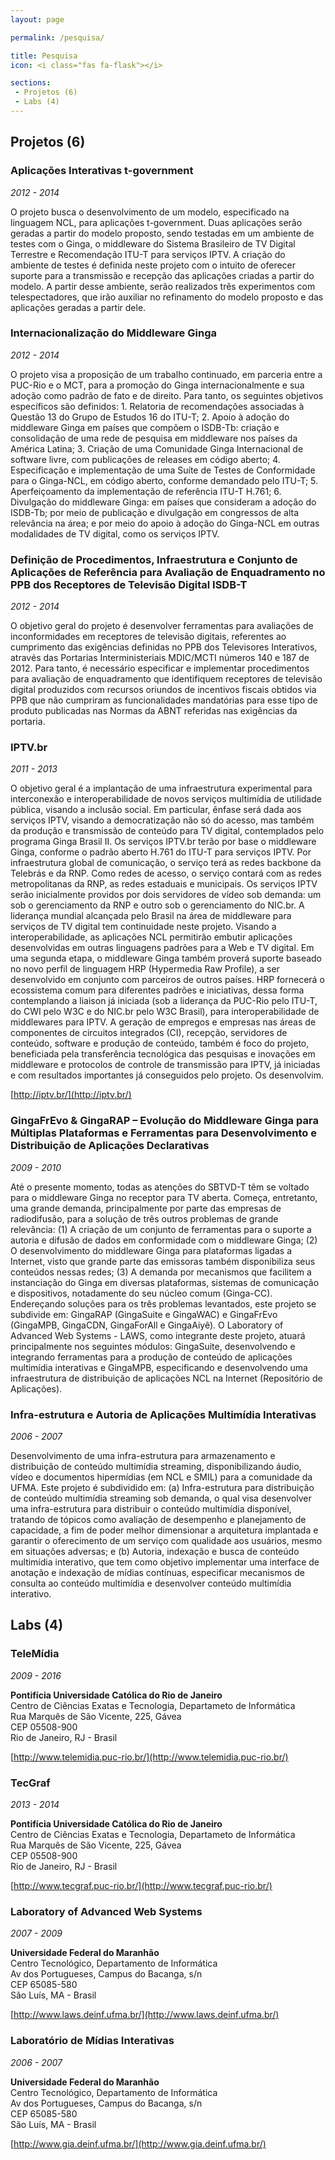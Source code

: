 ```yaml
---
layout: page

permalink: /pesquisa/

title: Pesquisa
icon: <i class="fas fa-flask"></i>

sections:
 - Projetos (6)
 - Labs (4)
---
```


## Projetos (6)

### Aplicações Interativas t-government

<i class="far fa-calendar-alt"></i> *2012 - 2014*

O projeto busca o desenvolvimento de um modelo, especificado na linguagem NCL, para aplicações t-government. Duas aplicações serão geradas a partir do modelo proposto, sendo testadas em um ambiente de testes com o Ginga, o middleware do Sistema Brasileiro de TV Digital Terrestre e Recomendação ITU-T para serviços IPTV. A criação do ambiente de testes é definida neste projeto com o intuito de oferecer suporte para a transmissão e recepção das aplicações criadas a partir do modelo. A partir desse ambiente, serão realizados três experimentos com telespectadores, que irão auxiliar no refinamento do modelo proposto e das aplicações geradas a partir dele.

### Internacionalização do Middleware Ginga

<i class="far fa-calendar-alt"></i> *2012 - 2014*

O projeto visa a proposição de um trabalho continuado, em parceria entre a PUC-Rio e o MCT, para a promoção do Ginga internacionalmente e sua adoção como padrão de fato e de direito. Para tanto, os seguintes objetivos específicos são definidos: 1. Relatoria de recomendações associadas à Questão 13 do Grupo de Estudos 16 do ITU-T; 2. Apoio à adoção do middleware Ginga em países que compõem o ISDB-Tb: criação e consolidação de uma rede de pesquisa em middleware nos países da América Latina; 3. Criação de uma Comunidade Ginga Internacional de software livre, com publicações de releases em código aberto; 4. Especificação e implementação de uma Suíte de Testes de Conformidade para o Ginga-NCL, em código aberto, conforme demandado pelo ITU-T; 5. Aperfeiçoamento da implementação de referência ITU-T H.761; 6. Divulgação do middleware Ginga: em países que consideram a adoção do ISDB-Tb; por meio de publicação e divulgação em congressos de alta relevância na área; e por meio do apoio à adoção do Ginga-NCL em outras modalidades de TV digital, como os serviços IPTV.

### Definição de Procedimentos, Infraestrutura e Conjunto de Aplicações de Referência para Avaliação de Enquadramento no PPB dos Receptores de Televisão Digital ISDB-T

<i class="far fa-calendar-alt"></i> *2012 - 2014*

O objetivo geral do projeto é desenvolver ferramentas para avaliações de inconformidades em receptores de televisão digitais, referentes ao cumprimento das exigências definidas no PPB dos Televisores Interativos, através das Portarias Interministeriais MDIC/MCTI números 140 e 187 de 2012. Para tanto, é necessário especificar e implementar procedimentos para avaliação de enquadramento que identifiquem receptores de televisão digital produzidos com recursos oriundos de incentivos fiscais obtidos via PPB que não cumpriram as funcionalidades mandatórias para esse tipo de produto publicadas nas Normas da ABNT referidas nas exigências da portaria.

### IPTV.br

<i class="far fa-calendar-alt"></i> *2011 - 2013*

O objetivo geral é a implantação de uma infraestrutura experimental para interconexão e interoperabilidade de novos serviços multimídia de utilidade pública, visando a inclusão social. Em particular, ênfase será dada aos serviços IPTV, visando a democratização não só do acesso, mas também da produção e transmissão de conteúdo para TV digital, contemplados pelo programa Ginga Brasil II. Os serviços IPTV.br terão por base o middleware Ginga, conforme o padrão aberto H.761 do ITU-T para serviços IPTV. Por infraestrutura global de comunicação, o serviço terá as redes backbone da Telebrás e da RNP. Como redes de acesso, o serviço contará com as redes metropolitanas da RNP, as redes estaduais e municipais. Os serviços IPTV serão inicialmente providos por dois servidores de vídeo sob demanda: um sob o gerenciamento da RNP e outro sob o gerenciamento do NIC.br. A liderança mundial alcançada pelo Brasil na área de middleware para serviços de TV digital tem continuidade neste projeto. Visando a interoperabilidade, as aplicações NCL permitirão embutir aplicações desenvolvidas em outras linguagens padrões para a Web e TV digital. Em uma segunda etapa, o middleware Ginga também proverá suporte baseado no novo perfil de linguagem HRP (Hypermedia Raw Profile), a ser desenvolvido em conjunto com parceiros de outros países. HRP fornecerá o ecossistema comum para diferentes padrões e iniciativas, dessa forma contemplando a liaison já iniciada (sob a liderança da PUC-Rio pelo ITU-T, do CWI pelo W3C e do NIC.br pelo W3C Brasil), para interoperabilidade de middlewares para IPTV. A geração de empregos e empresas nas áreas de componentes de circuitos integrados (CI), recepção, servidores de conteúdo, software e produção de conteúdo, também é foco do projeto, beneficiada pela transferência tecnológica das pesquisas e inovações em middleware e protocolos de controle de transmissão para IPTV, já iniciadas e com resultados importantes já conseguidos pelo projeto. Os desenvolvim.

<i class="fas fa-home fa-lg"></i> [http://iptv.br/](http://iptv.br/)

### GingaFrEvo & GingaRAP – Evolução do Middleware Ginga para Múltiplas Plataformas e Ferramentas para Desenvol­vimento e Distribuição de Aplicações Declarativas

<i class="far fa-calendar-alt"></i> *2009 - 2010*

Até o presente momento, todas as atenções do SBTVD-T têm se voltado para o middleware Ginga no receptor para TV aberta. Começa, entretanto, uma grande demanda, principalmente por parte das empresas de radiodifusão, para a solução de três outros problemas de grande relevância: (1) A criação de um conjunto de ferramentas para o suporte a autoria e difusão de dados em conformidade com o middleware Ginga; (2) O desenvolvimento do middleware Ginga para plataformas ligadas a Internet, visto que grande parte das emissoras também disponibiliza seus conteúdos nessas redes; (3) A demanda por mecanismos que facilitem a instanciação do Ginga em diversas plataformas, sistemas de comunicação e dispositivos, notadamente do seu núcleo comum (Ginga-CC). Endereçando soluções para os três problemas levantados, este projeto se subdivide em: GingaRAP (GingaSuite e GingaWAC) e GingaFrEvo (GingaMPB, GingaCDN, GingaForAll e GingaAiyê). O Laboratory of Advanced Web Systems - LAWS, como integrante deste projeto, atuará principalmente nos seguintes módulos: GingaSuite, desenvolvendo e integrando ferramentas para a produção de conteúdo de aplicações multimídia interativas e GingaMPB, especificando e desenvolvendo uma infraestrutura de distribuição de aplicações NCL na Internet (Repositório de Aplicações).

### Infra-estrutura e Autoria de Aplicações Multimídia Interativas

<i class="far fa-calendar-alt"></i> *2006 - 2007*

Desenvolvimento de uma infra-estrutura para armazenamento e distribuição de conteúdo multimídia streaming, disponibilizando áudio, vídeo e documentos hipermídias (em NCL e SMIL) para a comunidade da UFMA. Este projeto é subdividido em: (a) Infra-estrutura para distribuição de conteúdo multimídia streaming sob demanda, o qual visa desenvolver uma infra-estrutura para distribuir o conteúdo multimídia disponível, tratando de tópicos como avaliação de desempenho e planejamento de capacidade, a fim de poder melhor dimensionar a arquitetura implantada e garantir o oferecimento de um serviço com qualidade aos usuários, mesmo em situações adversas; e (b) Autoria, indexação e busca de conteúdo multimídia interativo, que tem como objetivo implementar uma interface de anotação e indexação de mídias contínuas, especificar mecanismos de consulta ao conteúdo multimídia e desenvolver conteúdo multimídia interativo.

## Labs (4)

### TeleMídia

<i class="far fa-calendar-alt"></i> *2009 - 2016*

**Pontifícia Universidade Católica do Rio de Janeiro**  
Centro de Ciências Exatas e Tecnologia, Departameto de Informática  
Rua Marquês de São Vicente, 225, Gávea  
CEP 05508-900  
Rio de Janeiro, RJ - Brasil

<i class="fas fa-home fa-lg"></i> [http://www.telemidia.puc-rio.br/](http://www.telemidia.puc-rio.br/)

### TecGraf

<i class="far fa-calendar-alt"></i> *2013 - 2014*

**Pontifícia Universidade Católica do Rio de Janeiro**  
Centro de Ciências Exatas e Tecnologia, Departameto de Informática  
Rua Marquês de São Vicente, 225, Gávea  
CEP 05508-900  
Rio de Janeiro, RJ - Brasil

<i class="fas fa-home fa-lg"></i> [http://www.tecgraf.puc-rio.br/](http://www.tecgraf.puc-rio.br/)

### Laboratory of Advanced Web Systems

<i class="far fa-calendar-alt"></i> *2007 - 2009*

**Universidade Federal do Maranhão**  
Centro Tecnológico, Departamento de Informática  
Av dos Portugueses, Campus do Bacanga, s/n  
CEP 65085-580  
São Luís, MA - Brasil

<i class="fas fa-home fa-lg"></i> [http://www.laws.deinf.ufma.br/](http://www.laws.deinf.ufma.br/)

### Laboratório de Mídias Interativas

<i class="far fa-calendar-alt"></i> *2006 - 2007*

**Universidade Federal do Maranhão**   
Centro Tecnológico, Departamento de Informática  
Av dos Portugueses, Campus do Bacanga, s/n  
CEP 65085-580  
São Luís, MA - Brasil

<i class="fas fa-home fa-lg"></i> [http://www.gia.deinf.ufma.br/](http://www.gia.deinf.ufma.br/)